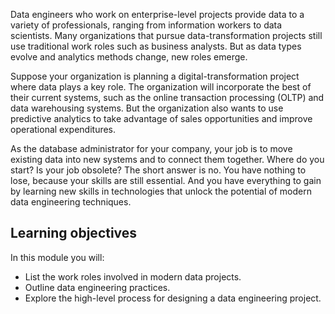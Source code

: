 Data engineers who work on enterprise-level projects provide data to a variety of professionals, ranging from information workers to data scientists. Many organizations that pursue data-transformation projects still use traditional work roles such as business analysts. But as data types evolve and analytics methods change, new roles emerge.

Suppose your organization is planning a digital-transformation project where data plays a key role. The organization will incorporate the best of their current systems, such as the online transaction processing (OLTP) and data warehousing systems. But the organization also wants to use predictive analytics to take advantage of sales opportunities and improve operational expenditures.

As the database administrator for your company, your job is to move existing data into new systems and to connect them together. Where do you start? Is your job obsolete? The short answer is no. You have nothing to lose, because your skills are still essential. And you have everything to gain by learning new skills in technologies that unlock the potential of modern data engineering techniques.

## Learning objectives

In this module you will:

- List the work roles involved in modern data projects.
- Outline data engineering practices.
- Explore the high-level process for designing a data engineering project.